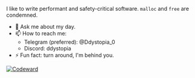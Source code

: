 I like to write performant and safety-critical software. `malloc`  and `free` are condemned.

- 💬 Ask me about my day.
- 📫 How to reach me:
  - Telegram (preferred): @Ddystopia_0
  - Discord: ddystopia
- ⚡ Fun fact: turn around, I'm behind you.

<!--
[![wtlgo's github stats](https://github-readme-stats.vercel.app/api?username=Ddystopia&count_private=true&show_icons=true&theme=dracula)](https://github.com/anuraghazra/github-readme-stats)-->

[![Codeward](https://www.codewars.com/users/Ddystopia/badges/large)](https://www.codewars.com/users/Ddystopia)
<!--
[![Anurag's github stats](https://github-readme-stats.vercel.app/api?theme=cobalt&username=Ddystopia&count_private=truei&show_icons=false)](https://github.com/anuraghazra/github-readme-stats)
-->
<!--
[![Top Langs](https://github-readme-stats.vercel.app/api/top-langs/?username=anuraghazra)](https://github.com/anuraghazra/github-readme-stats)
-->
